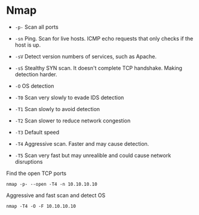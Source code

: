 # Nmap


* `-p-` Scan all ports
* `-sn` Ping. Scan for live hosts. ICMP echo requests that only checks if the host is up. 
* `-sV` Detect version numbers of services, such as Apache.
* `-sS` Stealthy SYN scan. It doesn't complete TCP handshake. Making detection harder.
* `-O` OS detection

* `-T0` Scan very slowly to evade IDS detection
* `-T1` Scan slowly to avoid detection
* `-T2` Scan slower to reduce network congestion
* `-T3` Default speed
* `-T4` Aggressive scan. Faster and may cause detection. 
* `-T5` Scan very fast but may unrealible and could cause network disruptions


Find the open TCP ports
```
nmap -p- --open -T4 -n 10.10.10.10
```

Aggressive and fast scan and detect OS
```
nmap -T4 -O -F 10.10.10.10
```